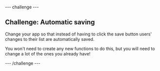 --- challenge ---

## Challenge: Automatic saving

Change your app so that instead of having to click the save button users' changes to their list are automatically saved.

You won't need to create any new functions to do this, but you will need to change a lot of the ones you already have!

--- /challenge ---
